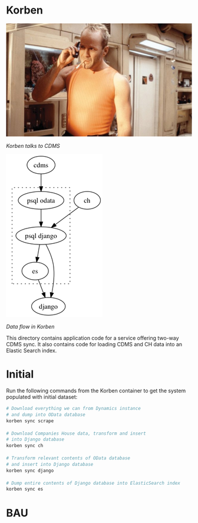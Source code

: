 # Korben
![Korben](docs/assets/korben-dallas.jpg)

_Korben talks to CDMS_

![Data flow](docs/assets/korben-data-flow.png)

_Data flow in Korben_

This directory contains application code for a service offering two-way CDMS
sync. It also contains code for loading CDMS and CH data into an Elastic Search
index.

# Initial

Run the following commands from the Korben container to get the system
populated with initial dataset:
``` bash
# Download everything we can from Dynamics instance
# and dump into OData database
korben sync scrape

# Download Companies House data, transform and insert
# into Django database
korben sync ch

# Transform relevant contents of OData database
# and insert into Django database
korben sync django

# Dump entire contents of Django database into ElasticSearch index
korben sync es
```

# BAU
